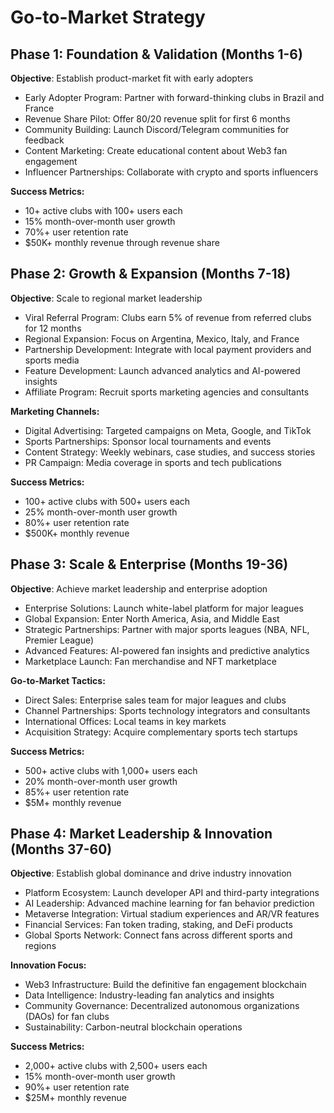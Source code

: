 # Go-to-Market Strategy

## Phase 1: Foundation & Validation (Months 1-6)
**Objective**: Establish product-market fit with early adopters

- Early Adopter Program: Partner with forward-thinking clubs in Brazil and France
- Revenue Share Pilot: Offer 80/20 revenue split for first 6 months
- Community Building: Launch Discord/Telegram communities for feedback
- Content Marketing: Create educational content about Web3 fan engagement
- Influencer Partnerships: Collaborate with crypto and sports influencers

**Success Metrics:**
- 10+ active clubs with 100+ users each
- 15% month-over-month user growth
- 70%+ user retention rate
- $50K+ monthly revenue through revenue share

## Phase 2: Growth & Expansion (Months 7-18)
**Objective**: Scale to regional market leadership

- Viral Referral Program: Clubs earn 5% of revenue from referred clubs for 12 months
- Regional Expansion: Focus on Argentina, Mexico, Italy, and France
- Partnership Development: Integrate with local payment providers and sports media
- Feature Development: Launch advanced analytics and AI-powered insights
- Affiliate Program: Recruit sports marketing agencies and consultants

**Marketing Channels:**
- Digital Advertising: Targeted campaigns on Meta, Google, and TikTok
- Sports Partnerships: Sponsor local tournaments and events
- Content Strategy: Weekly webinars, case studies, and success stories
- PR Campaign: Media coverage in sports and tech publications

**Success Metrics:**
- 100+ active clubs with 500+ users each
- 25% month-over-month user growth
- 80%+ user retention rate
- $500K+ monthly revenue

## Phase 3: Scale & Enterprise (Months 19-36)
**Objective**: Achieve market leadership and enterprise adoption

- Enterprise Solutions: Launch white-label platform for major leagues
- Global Expansion: Enter North America, Asia, and Middle East
- Strategic Partnerships: Partner with major sports leagues (NBA, NFL, Premier League)
- Advanced Features: AI-powered fan insights and predictive analytics
- Marketplace Launch: Fan merchandise and NFT marketplace

**Go-to-Market Tactics:**
- Direct Sales: Enterprise sales team for major leagues and clubs
- Channel Partnerships: Sports technology integrators and consultants
- International Offices: Local teams in key markets
- Acquisition Strategy: Acquire complementary sports tech startups

**Success Metrics:**
- 500+ active clubs with 1,000+ users each
- 20% month-over-month user growth
- 85%+ user retention rate
- $5M+ monthly revenue

## Phase 4: Market Leadership & Innovation (Months 37-60)
**Objective**: Establish global dominance and drive industry innovation

- Platform Ecosystem: Launch developer API and third-party integrations
- AI Leadership: Advanced machine learning for fan behavior prediction
- Metaverse Integration: Virtual stadium experiences and AR/VR features
- Financial Services: Fan token trading, staking, and DeFi products
- Global Sports Network: Connect fans across different sports and regions

**Innovation Focus:**
- Web3 Infrastructure: Build the definitive fan engagement blockchain
- Data Intelligence: Industry-leading fan analytics and insights
- Community Governance: Decentralized autonomous organizations (DAOs) for fan clubs
- Sustainability: Carbon-neutral blockchain operations

**Success Metrics:**
- 2,000+ active clubs with 2,500+ users each
- 15% month-over-month user growth
- 90%+ user retention rate
- $25M+ monthly revenue 
